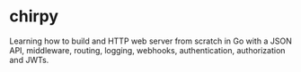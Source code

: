 # chirpy

Learning how to build and HTTP web server from scratch in Go with a JSON API, middleware, routing, logging, webhooks, authentication, authorization and JWTs.